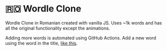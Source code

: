 # 🇷🇴 Wordle Clone

Wordle Clone in Romanian created with vanilla JS. Uses ~1k words and has all the original functionality except the animations.

Adding more words is automated using GitHub Actions. Add a new word using the word in the title, [like this](https://github.com/cristicretu/wordle/issues/new?labels=word&title=Word).
